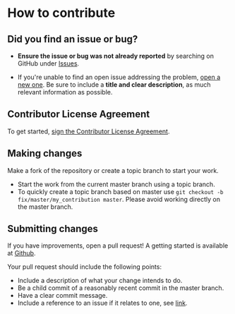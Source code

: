 # How to contribute

## Did you find an issue or bug?

* **Ensure the issue or bug was not already reported** by searching on GitHub under [Issues](https://github.com/danielksan81/i3wm-config/issues).

* If you're unable to find an open issue addressing the problem, [open a new one](https://github.com/danielksan81/i3wm-config/issues/new). Be sure to include a **title and clear description**, as much relevant information as possible.

## Contributor License Agreement

To get started, <a href="https://www.clahub.com/agreements/danielksan81/i3wm-config">sign the Contributor License Agreement</a>.

## Making changes

Make a fork of the repository or create a topic branch to start your work.

* Start the work from the current master branch using a topic branch.
* To quickly create a topic branch based on master use `git checkout -b fix/master/my_contribution master`. Please avoid working directly on the master branch.

## Submitting changes

If you have improvements, open a pull request! A getting started is available at [Github](https://help.github.com/articles/using-pull-requests/).

Your pull request should include the following points:

* Include a description of what your change intends to do.
* Be a child commit of a reasonably recent commit in the master branch.
* Have a clear commit message.
* Include a reference to an issue if it relates to one, see [link](https://guides.github.com/features/issues/#notifications).
